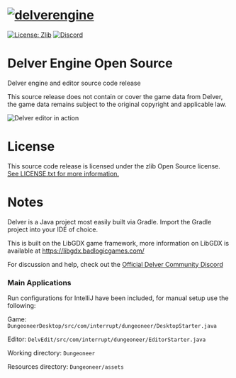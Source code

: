 # [![delverengine](.media/logo.svg?sanitize=true)](https://github.com/interrupt/delverengine)
[![License: Zlib](https://img.shields.io/badge/License-Zlib-lightgrey.svg)](https://opensource.org/licenses/Zlib) [![Discord](https://img.shields.io/discord/266998536632139776.svg?logo=discord&logoColor=white&logoWidth=20&labelColor=7289DA&label=Discord&color=17cf48)](https://discord.gg/gyhmH5f)

# Delver Engine Open Source
Delver engine and editor source code release

This source release does not contain or cover the game data from Delver, the game data remains subject to the original copyright and applicable law.

![Delver editor in action](https://i.imgur.com/tqeeJqH.png)

# License

This source code release is licensed under the zlib Open Source license. [See LICENSE.txt for more information.](LICENSE.txt)

# Notes

Delver is a Java project most easily built via Gradle. Import the Gradle project into your IDE of choice.

This is built on the LibGDX game framework, more information on LibGDX is available at https://libgdx.badlogicgames.com/

For discussion and help, check out the [Official Delver Community Discord](https://discord.gg/gyhmH5f)

### Main Applications

Run configurations for IntelliJ have been included, for manual setup use the following:

Game: `DungeoneerDesktop/src/com/interrupt/dungeoneer/DesktopStarter.java`

Editor: `DelvEdit/src/com/interrupt/dungeoneer/EditorStarter.java`

Working directory: `Dungeoneer`

Resources directory: `Dungeoneer/assets`
